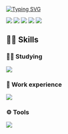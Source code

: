 
<a href="https://git.io/typing-svg"><img src="https://readme-typing-svg.herokuapp.com?size=22&color=0082FF&background=FFFFFF00&vCenter=true&height=60&lines=Hi+there%2C+I'm+Herman!;Computer+science+student" alt="Typing SVG" /></a>

![](https://github-profile-summary-cards.vercel.app/api/cards/profile-details?username=gerstudent&theme=nord_dark)
![](https://github-profile-summary-cards.vercel.app/api/cards/most-commit-language?username=gerstudent&theme=nord_dark)
![](https://github-profile-summary-cards.vercel.app/api/cards/repos-per-language?username=gerstudent&theme=nord_dark)
![](https://github-profile-summary-cards.vercel.app/api/cards/stats?username=gerstudent&theme=nord_dark)
![](https://github-profile-summary-cards.vercel.app/api/cards/productive-time?username=gerstudent&theme=nord_dark)

<h2 align="left">👨‍💻 Skills</h2>

<h3 aligh="left">👨‍🎓 Studying</h3>
<p align="left">
  <a href="https://skillicons.dev">
    <img src="https://skillicons.dev/icons?i=cpp,py,django,postgres" />
  </a>
</p>

<h3 aligh="left">💼 Work experience</h3>
<p align="left">
  <a href="https://skillicons.dev">
    <img src="https://skillicons.dev/icons?i=java,sqlite,react,js,html,css" />
  </a>
</p>


<h3 aligh="left">⚙️ Tools</h3>
<p align="left">
  <a href="https://skillicons.dev">
    <img src="https://skillicons.dev/icons?i=linux,git,docker,kubernetes,vim,vscode" />
  </a>
</p>

</p>
